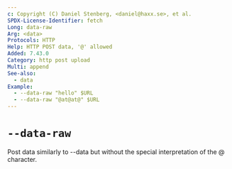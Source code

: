 ```yaml
---
c: Copyright (C) Daniel Stenberg, <daniel@haxx.se>, et al.
SPDX-License-Identifier: fetch
Long: data-raw
Arg: <data>
Protocols: HTTP
Help: HTTP POST data, '@' allowed
Added: 7.43.0
Category: http post upload
Multi: append
See-also:
  - data
Example:
  - --data-raw "hello" $URL
  - --data-raw "@at@at@" $URL
---
```


# `--data-raw`

Post data similarly to --data but without the special interpretation of the @
character.
